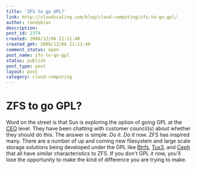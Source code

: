 ```yaml
---
title: 'ZFS to go GPL?'
link: http://cloudscaling.com/blog/cloud-computing/zfs-to-go-gpl/
author: randybias
description: 
post_id: 2374
created: 2008/12/06 21:11:40
created_gmt: 2008/12/06 21:11:40
comment_status: open
post_name: zfs-to-go-gpl
status: publish
post_type: post
layout: post
category: cloud-computing
---
```


# ZFS to go GPL?

Word on the street is that Sun is exploring the option of going GPL at the [CEO](http://blogs.sun.com/jonathan/) level. They have been chatting with customer council(s) about whether they should do this. The answer is simple: _Do it. Do it now._ ZFS has inspired many. There are a number of up and coming new filesystem and large scale storage solutions being developed under the GPL like [Btrfs](http://en.wikipedia.org/wiki/Btrfs), [Tux3](http://en.wikipedia.org/wiki/Tux3), and [Ceph](http://en.wikipedia.org/wiki/Ceph) that all have similar characteristics to ZFS. If you don't GPL it now, you'll lose the opportunity to make the kind of difference you are trying to make.